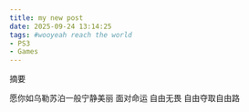 ```yaml
---
title: my new post
date: 2025-09-24 13:14:25
tags: #wooyeah reach the world
- PS3
- Games
---
```


摘要
<!--more-->
愿你如乌勒苏泊一般宁静美丽 面对命运 自由无畏
自由夺取自由路

